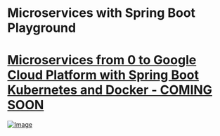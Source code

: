# Microservices with Spring Boot Playground

# [Microservices from 0 to Google Cloud Platform with Spring Boot Kubernetes and Docker - COMING SOON](https://www.udemy.com/course/draft/3881188/?instructorPreviewMode=guest)

[![Image](https://raw.githubusercontent.com/leandrocgsi/erudio-microservices/main/images/course_cover.png "Microservices from 0 to Google Cloud Platform with Spring Boot Kubernetes and Docker")](https://www.udemy.com/course/draft/3881188/?instructorPreviewMode=guest)
